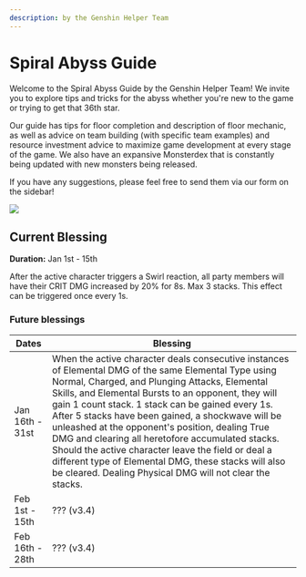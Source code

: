 ```yaml
---
description: by the Genshin Helper Team
---
```


# Spiral Abyss Guide

Welcome to the Spiral Abyss Guide by the Genshin Helper Team! We invite you to explore tips and tricks for the abyss whether you're new to the game or trying to get that 36th star.

Our guide has tips for floor completion and description of floor mechanic, as well as advice on team building (with specific team examples) and resource investment advice to maximize game development at every stage of the game. We also have an expansive Monsterdex that is constantly being updated with new monsters being released.

If you have any suggestions, please feel free to send them via our form on the sidebar!

![](.gitbook/assets/spiral\_abyss\_banner\_no\_text.jpg)

## Current Blessing

**Duration:** Jan 1st - 15th

After the active character triggers a Swirl reaction, all party members will have their CRIT DMG increased by 20% for 8s. Max 3 stacks. This effect can be triggered once every 1s.

### Future blessings

| Dates           | Blessing                                                                                                                                                                                                                                                                                                                                                                                                                                                                                                                                                                                                  |
| --------------- | --------------------------------------------------------------------------------------------------------------------------------------------------------------------------------------------------------------------------------------------------------------------------------------------------------------------------------------------------------------------------------------------------------------------------------------------------------------------------------------------------------------------------------------------------------------------------------------------------------- |
| Jan 16th - 31st | When the active character deals consecutive instances of Elemental DMG of the same Elemental Type using Normal, Charged, and Plunging Attacks, Elemental Skills, and Elemental Bursts to an opponent, they will gain 1 count stack. 1 stack can be gained every 1s. After 5 stacks have been gained, a shockwave will be unleashed at the opponent's position, dealing True DMG and clearing all heretofore accumulated stacks. Should the active character leave the field or deal a different type of Elemental DMG, these stacks will also be cleared. Dealing Physical DMG will not clear the stacks. |
| Feb 1st - 15th  | ??? (v3.4)                                                                                                                                                                                                                                                                                                                                                                                                                                                                                                                                                                                                |
| Feb 16th - 28th | ??? (v3.4)                                                                                                                                                                                                                                                                                                                                                                                                                                                                                                                                                                                                |
